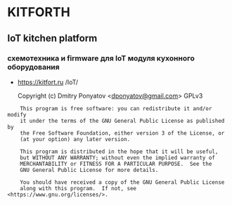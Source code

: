 # KITFORTH
## IoT kitchen platform 
### схемотехника и firmware для IoT модуля кухонного оборудования

* https://kitfort.ru /IoT/

    Copyright (c) Dmitry Ponyatov <<dponyatov@gmail.com>> GPLv3
```
    This program is free software: you can redistribute it and/or modify
    it under the terms of the GNU General Public License as published by
    the Free Software Foundation, either version 3 of the License, or
    (at your option) any later version.

    This program is distributed in the hope that it will be useful,
    but WITHOUT ANY WARRANTY; without even the implied warranty of
    MERCHANTABILITY or FITNESS FOR A PARTICULAR PURPOSE.  See the
    GNU General Public License for more details.

    You should have received a copy of the GNU General Public License
    along with this program.  If not, see <https://www.gnu.org/licenses/>.
```
